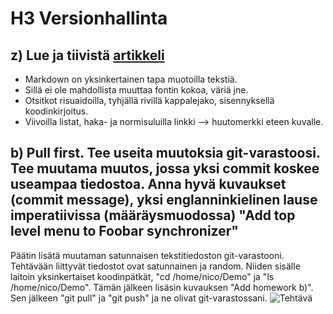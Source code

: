 # H3 Versionhallinta

## z) Lue ja tiivistä [artikkeli](https://commonmark.org/help/)
* Markdown on yksinkertainen tapa muotoilla tekstiä.
* Sillä ei ole mahdollista muuttaa fontin kokoa, väriä jne.
* Otsitkot risuaidoilla, tyhjällä rivillä kappalejako, sisennyksellä koodinkirjoitus.
* Viivoilla listat, haka- ja normisuluilla linkki --> huutomerkki eteen kuvalle.

## b) Pull first. Tee useita muutoksia git-varastoosi. Tee muutama muutos, jossa yksi commit koskee useampaa tiedostoa. Anna hyvä kuvaukset (commit message), yksi englanninkielinen lause imperatiivissa (määräysmuodossa) "Add top level menu to Foobar synchronizer"
Päätin lisätä muutaman satunnaisen tekstitiedoston git-varastooni. Tehtävään liittyvät tiedostot ovat satunnainen ja random.
Niiden sisälle laitoin yksinkertaiset koodinpätkät, "cd /home/nico/Demo" ja "ls /home/nico/Demo". Tämän jälkeen lisäsin kuvauksen "Add homework b)".
Sen jälkeen "git pull" ja "git push" ja ne olivat git-varastossani. ![Tehtävä](/home/nico/Pictures/2.png)
